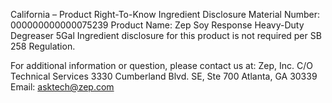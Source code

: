  
 
 
California – Product Right-To-Know Ingredient Disclosure 
Material Number: 000000000000075239 
Product Name: Zep Soy Response Heavy-Duty Degreaser 5Gal 
Ingredient disclosure for this product is not required per SB 258 Regulation. 
 
For additional information or question, please contact us at: 
Zep, Inc. 
C/O Technical Services 
3330 Cumberland Blvd. SE, Ste 700 
Atlanta, GA 30339 
Email: asktech@zep.com 
 
 
 
 
